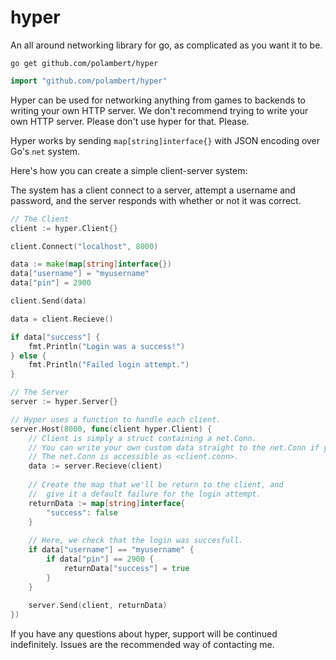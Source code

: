 # hyper
An all around networking library for go, as complicated as you want it to be.

```
go get github.com/polambert/hyper
```
```go
import "github.com/polambert/hyper"
```

Hyper can be used for networking anything from games to backends to writing your own HTTP server.
We don't recommend trying to write your own HTTP server. Please don't use hyper for that. Please.

Hyper works by sending `map[string]interface{}` with JSON encoding over Go's `net` system.

Here's how you can create a simple client-server system:

The system has a client connect to a server, attempt a username and password, and the server responds with whether or not it was correct.

```go
// The Client
client := hyper.Client{}

client.Connect("localhost", 8000)

data := make(map[string]interface{})
data["username"] = "myusername"
data["pin"] = 2900

client.Send(data)

data = client.Recieve()

if data["success"] {
	fmt.Println("Login was a success!")
} else {
	fmt.Println("Failed login attempt.")
}
```

```go
// The Server
server := hyper.Server{}

// Hyper uses a function to handle each client.
server.Host(8000, func(client hyper.Client) {
	// Client is simply a struct containing a net.Conn.
	// You can write your own custom data straight to the net.Conn if you want.
	// The net.Conn is accessible as <client.conn>.
	data := server.Recieve(client)
	
	// Create the map that we'll be return to the client, and
	//  give it a default failure for the login attempt.
	returnData := map[string]interface{
		"success": false
	}
	
	// Here, we check that the login was succesfull.
	if data["username"] == "myusername" {
		if data["pin"] == 2900 {
			returnData["success"] = true
		}
	}
	
	server.Send(client, returnData)
})
```

If you have any questions about hyper, support will be continued indefinitely. Issues are the recommended way of contacting me.
